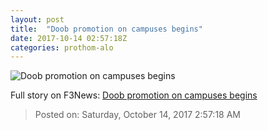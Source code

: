 ```yaml
---
layout: post
title:  "Doob promotion on campuses begins"
date: 2017-10-14 02:57:18Z
categories: prothom-alo
---
```


![Doob promotion on campuses begins](http://en.prothom-alo.com/contents/cache/images/1200x630x1/uploads/media/2017/10/14/9d7367f27cec7e0ca3a051dab6bd3310-Doob-Poster.jpg?jadewits_media_id=152053)




Full story on F3News: [Doob promotion on campuses begins](http://www.f3nws.com/n/jeQBGC)

> Posted on: Saturday, October 14, 2017 2:57:18 AM
